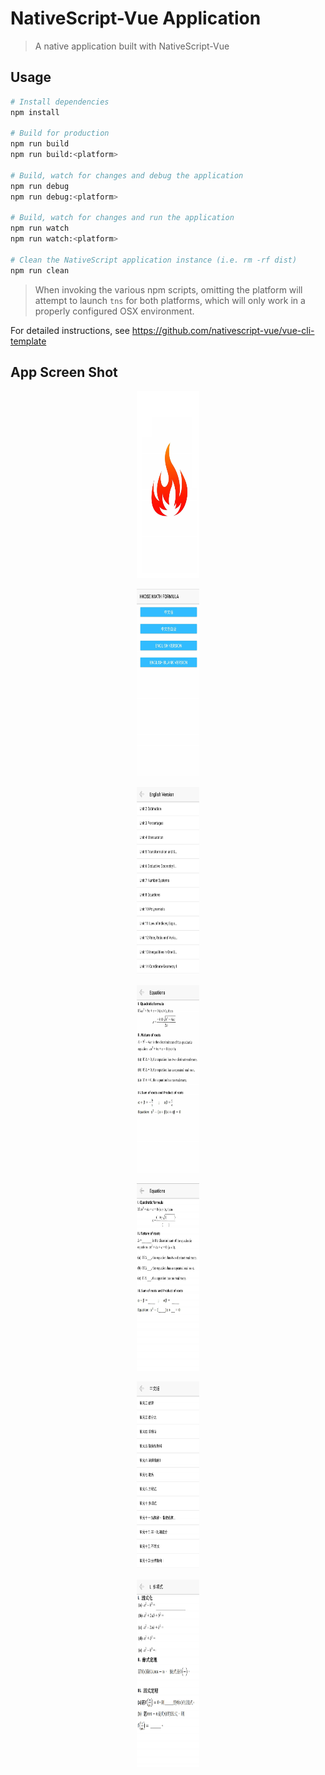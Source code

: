 # NativeScript-Vue Application

> A native application built with NativeScript-Vue

## Usage

``` bash
# Install dependencies
npm install

# Build for production
npm run build
npm run build:<platform>

# Build, watch for changes and debug the application
npm run debug
npm run debug:<platform>

# Build, watch for changes and run the application
npm run watch
npm run watch:<platform>

# Clean the NativeScript application instance (i.e. rm -rf dist)
npm run clean
```

> When invoking the various npm scripts, omitting the platform will attempt to launch `tns` for both platforms, which will only work in a properly configured OSX environment.

For detailed instructions, see https://github.com/nativescript-vue/vue-cli-template

## App Screen Shot
<p align='center'>
<kbd>
<img src='src/assets/images/app_screen_shot/Screenshot1.jpg' width='100' height='300' alt='screenshot'>
</kbd>
</p>

<p align='center'>
<kbd>
<img src='src/assets/images/app_screen_shot/Screenshot2.jpg' width='100' height='300' alt='screenshot'>
</kbd>
</p>

<p align='center'>
<kbd>
<img src='src/assets/images/app_screen_shot/Screenshot3.jpg' width='100' height='300' alt='screenshot'>
</kbd>
</p>

<p align='center'>
<kbd>
<img src='src/assets/images/app_screen_shot/Screenshot4.jpg' width='100' height='300' alt='screenshot'>
</kbd>
</p>

<p align='center'>
<kbd>
<img src='src/assets/images/app_screen_shot/Screenshot5.jpg' width='100' height='300' alt='screenshot'>
</kbd>
</p>

<p align='center'>
<kbd>
<img src='src/assets/images/app_screen_shot/Screenshot6.jpg' width='100' height='300' alt='screenshot'>
</kbd>
</p>

<p align='center'>
<kbd>
<img src='src/assets/images/app_screen_shot/Screenshot7.jpg' width='100' height='300' alt='screenshot'>
</kbd>
</p>
